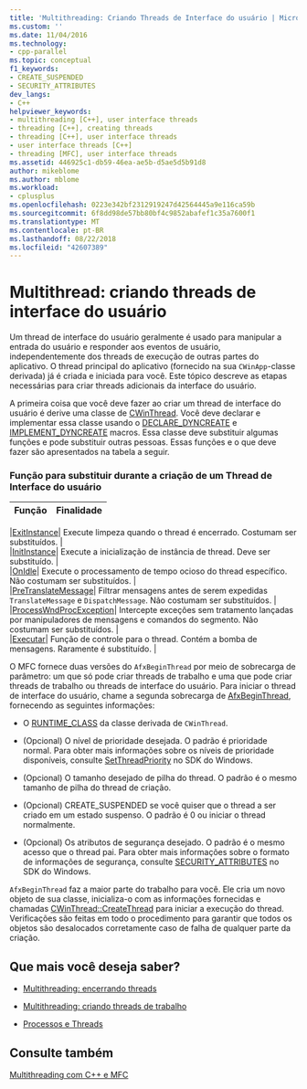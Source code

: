 ```yaml
---
title: 'Multithreading: Criando Threads de Interface do usuário | Microsoft Docs'
ms.custom: ''
ms.date: 11/04/2016
ms.technology:
- cpp-parallel
ms.topic: conceptual
f1_keywords:
- CREATE_SUSPENDED
- SECURITY_ATTRIBUTES
dev_langs:
- C++
helpviewer_keywords:
- multithreading [C++], user interface threads
- threading [C++], creating threads
- threading [C++], user interface threads
- user interface threads [C++]
- threading [MFC], user interface threads
ms.assetid: 446925c1-db59-46ea-ae5b-d5ae5d5b91d8
author: mikeblome
ms.author: mblome
ms.workload:
- cplusplus
ms.openlocfilehash: 0223e342bf2312919247d42564445a9e116ca59b
ms.sourcegitcommit: 6f8dd98de57bb80bf4c9852abafef1c35a7600f1
ms.translationtype: MT
ms.contentlocale: pt-BR
ms.lasthandoff: 08/22/2018
ms.locfileid: "42607389"
---
```

# <a name="multithreading-creating-user-interface-threads"></a>Multithread: criando threads de interface do usuário
Um thread de interface do usuário geralmente é usado para manipular a entrada do usuário e responder aos eventos de usuário, independentemente dos threads de execução de outras partes do aplicativo. O thread principal do aplicativo (fornecido na sua `CWinApp`-classe derivada) já é criada e iniciada para você. Este tópico descreve as etapas necessárias para criar threads adicionais da interface do usuário.  
  
A primeira coisa que você deve fazer ao criar um thread de interface do usuário é derive uma classe de [CWinThread](../mfc/reference/cwinthread-class.md). Você deve declarar e implementar essa classe usando o [DECLARE_DYNCREATE](../mfc/reference/run-time-object-model-services.md#declare_dyncreate) e [IMPLEMENT_DYNCREATE](../mfc/reference/run-time-object-model-services.md#implement_dyncreate) macros. Essa classe deve substituir algumas funções e pode substituir outras pessoas. Essas funções e o que deve fazer são apresentados na tabela a seguir.  
  
### <a name="functions-to-override-when-creating-a-user-interface-thread"></a>Função para substituir durante a criação de um Thread de Interface do usuário  
  
|Função|Finalidade|  
|--------------|-------------|  

|[ExitInstance](../mfc/reference/cwinthread-class.md#exitinstance)| Execute limpeza quando o thread é encerrado. Costumam ser substituídos. |  
|[InitInstance](../mfc/reference/cwinthread-class.md#initinstance)| Execute a inicialização de instância de thread. Deve ser substituído. |  
|[OnIdle](../mfc/reference/cwinthread-class.md#onidle)| Execute o processamento de tempo ocioso do thread específico. Não costumam ser substituídos. |  
|[PreTranslateMessage](../mfc/reference/cwinthread-class.md#pretranslatemessage)| Filtrar mensagens antes de serem expedidas `TranslateMessage` e `DispatchMessage`. Não costumam ser substituídos. |  
|[ProcessWndProcException](../mfc/reference/cwinthread-class.md#processwndprocexception)| Intercepte exceções sem tratamento lançadas por manipuladores de mensagens e comandos do segmento. Não costumam ser substituídos. |  
|[Executar](../mfc/reference/cwinthread-class.md#run)| Função de controle para o thread. Contém a bomba de mensagens. Raramente é substituído. |  

  
O MFC fornece duas versões do `AfxBeginThread` por meio de sobrecarga de parâmetro: um que só pode criar threads de trabalho e uma que pode criar threads de trabalho ou threads de interface do usuário. Para iniciar o thread de interface do usuário, chame a segunda sobrecarga de [AfxBeginThread](../mfc/reference/application-information-and-management.md#afxbeginthread), fornecendo as seguintes informações:  
  
- O [RUNTIME_CLASS](../mfc/reference/run-time-object-model-services.md#runtime_class) da classe derivada de `CWinThread`.  
  
- (Opcional) O nível de prioridade desejada. O padrão é prioridade normal. Para obter mais informações sobre os níveis de prioridade disponíveis, consulte [SetThreadPriority](http://msdn.microsoft.com/library/windows/desktop/ms686277) no SDK do Windows.  
  
- (Opcional) O tamanho desejado de pilha do thread. O padrão é o mesmo tamanho de pilha do thread de criação.  
  
- (Opcional) CREATE_SUSPENDED se você quiser que o thread a ser criado em um estado suspenso. O padrão é 0 ou iniciar o thread normalmente.  
  
- (Opcional) Os atributos de segurança desejado. O padrão é o mesmo acesso que o thread pai. Para obter mais informações sobre o formato de informações de segurança, consulte [SECURITY_ATTRIBUTES](http://msdn.microsoft.com/library/windows/desktop/aa379560) no SDK do Windows.  
  
`AfxBeginThread` faz a maior parte do trabalho para você. Ele cria um novo objeto de sua classe, inicializa-o com as informações fornecidas e chamadas [CWinThread::CreateThread](../mfc/reference/cwinthread-class.md#createthread) para iniciar a execução do thread. Verificações são feitas em todo o procedimento para garantir que todos os objetos são desalocados corretamente caso de falha de qualquer parte da criação.  
  
## <a name="what-do-you-want-to-know-more-about"></a>Que mais você deseja saber?  
  
- [Multithreading: encerrando threads](../parallel/multithreading-terminating-threads.md)  
  
- [Multithreading: criando threads de trabalho](../parallel/multithreading-creating-worker-threads.md)  
  
- [Processos e Threads](http://msdn.microsoft.com/library/windows/desktop/ms684841)  
  
## <a name="see-also"></a>Consulte também  
 
[Multithreading com C++ e MFC](../parallel/multithreading-with-cpp-and-mfc.md)
